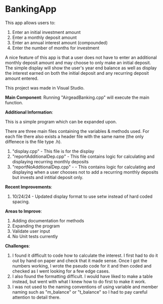 # **BankingApp**
This app allows users to:
 1) Enter an initial investment amount
 2) Enter a monthly deposit amount
 3) Enter an annual interest amount (compounded)
 4) Enter the number of months for investment

A nice feature of this app is that a user does not have to enter an additional monthly deposit amount and may choose to only make an initial deposit.
The simple display will show the user's year end balance as well as display the interest earned on both the initial deposit and any recurring deposit amount entered.

This project was made in Visual Studio.

**Main Component**:
Running "AirgeadBanking.cpp" will execute the main function.

**Additional Information**: 

This is a simple program which can be expanded upon.

There are three main files containing the variables & methods used. For each file there also exists a header file with the same name (the only diffenece is the file type .h).

1) "display.cpp" - This file is for the display
2) "reportAdditionalDep.cpp" - This file contains logic for calculating and displaying recurring monthly deposits
3) "reportNoAddtionalDep.cpp" - - This contains logic for calculating and displaying when a user chooses not to add a recurring monthly deposits but invests and intitial deposit only.

**Recent Improvements**:
1) 10/24/24 - Updated display format to use setw instead of hard coded spacing.

**Areas to Improve**:

1) Adding documentation for methods
2) Expanding the program
3) Validate user input
4) No Unit tests currently

**Challenges**:
1) I found it difficult to code how to calculate the interest. I first had to do it out by hand on paper and check that it made sense. Once I got the numbers working, I wrote the pseudo code for it and then coded and checked as I went looking for a few edge cases.
2) I also found the formatting difficult. I would have liked to make a table instead, but went with what I knew how to do first to make it work.
3) I was not used to the naming conventions of using variable and member naming such as "m_balance" or "t_balance" so I had to pay careful attention to detail there.
